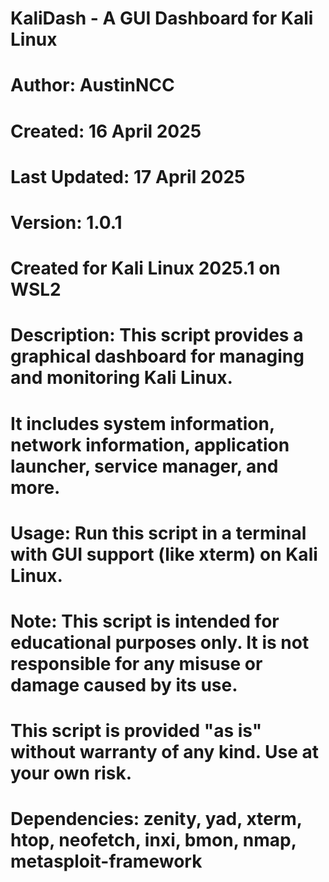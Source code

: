 # KaliDash - A GUI Dashboard for Kali Linux
# Author: AustinNCC
# Created: 16 April 2025
# Last Updated: 17 April 2025
# Version: 1.0.1
# Created for Kali Linux 2025.1 on WSL2

# Description: This script provides a graphical dashboard for managing and monitoring Kali Linux.
# It includes system information, network information, application launcher, service manager, and more.

# Usage: Run this script in a terminal with GUI support (like xterm) on Kali Linux.
# Note: This script is intended for educational purposes only. It is not responsible for any misuse or damage caused by its use.

# This script is provided "as is" without warranty of any kind. Use at your own risk.

# Dependencies: zenity, yad, xterm, htop, neofetch, inxi, bmon, nmap, metasploit-framework
